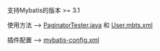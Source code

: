 支持Mybatis的版本 >= 3.1

使用方法 -->  [PaginatorTester.java](https://github.com/miemiedev/mybatis-callable/blob/master/src/test/java/com/github/miemiedev/mybatis/callable/PaginatorTester.java) 和 [User.mbts.xml](https://github.com/miemiedev/mybatis-callable/blob/master/src/test/resources/User.mbts.xml)

插件配置 -->  [mybatis-config.xml](https://github.com/miemiedev/mybatis-callable/blob/master/src/test/resources/mybatis-config.xml)

